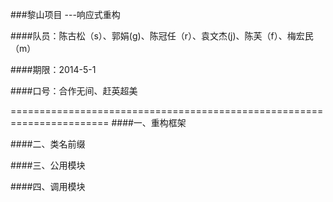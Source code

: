 ###黎山项目 ---响应式重构

####队员：陈古松（s）、郭娟(g)、陈冠任（r）、袁文杰(j)、陈芙（f）、梅宏民（m）

####期限：2014-5-1

####口号：合作无间、赶英超美

=======================================================================
####一、重构框架

####二、类名前缀

####三、公用模块

####四、调用模块